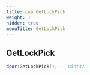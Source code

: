 ```yaml
---
title: Lua GetLockPick
weight: 1
hidden: true
menuTitle: GetLockPick
---
```

## GetLockPick
```lua
door:GetLockPick(); -- uint32
```